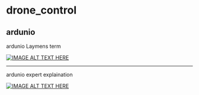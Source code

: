 # drone_control

## ardunio

ardunio Laymens term

[![IMAGE ALT TEXT HERE](https://img.youtube.com/vi/sMG4HWPM_lc/0.jpg)](https://www.youtube.com/watch?v=sMG4HWPM_lc)


______________________________________

ardunio expert explaination

[![IMAGE ALT TEXT HERE](https://img.youtube.com/vi/nL34zDTPkcs/0.jpg)](https://www.youtube.com/watch?v=nL34zDTPkcs&t)
